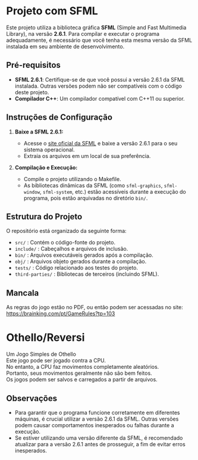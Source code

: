 # Projeto com SFML

Este projeto utiliza a biblioteca gráfica **SFML** (Simple and Fast Multimedia Library), na versão **2.6.1**. Para compilar e executar o programa adequadamente, é necessário que você tenha esta mesma versão da SFML instalada em seu ambiente de desenvolvimento.

## Pré-requisitos

- **SFML 2.6.1**: Certifique-se de que você possui a versão 2.6.1 da SFML instalada. Outras versões podem não ser compatíveis com o código deste projeto.
- **Compilador C++**: Um compilador compatível com C++11 ou superior.

## Instruções de Configuração

1. **Baixe a SFML 2.6.1:**
   - Acesse o [site oficial da SFML](https://www.sfml-dev.org/download.php) e baixe a versão 2.6.1 para o seu sistema operacional.
   - Extraia os arquivos em um local de sua preferência.

2. **Compilação e Execução:**
   - Compile o projeto utilizando o Makefile.
   - As bibliotecas dinâmicas da SFML (como `sfml-graphics`, `sfml-window`, `sfml-system`, etc.) estão acessíveis durante a execução do programa, pois estão arquivadas no diretório `bin/`.

## Estrutura do Projeto

O repositório está organizado da seguinte forma:

- `src/` : Contém o código-fonte do projeto.
- `include/` : Cabeçalhos e arquivos de inclusão.
- `bin/` : Arquivos executáveis gerados após a compilação.
- `obj/` : Arquivos objeto gerados durante a compilação.
- `tests/` : Código relacionado aos testes do projeto.
- `third-parties/` : Bibliotecas de terceiros (incluindo SFML).

## Mancala
As regras do jogo estão no PDF, ou então podem ser acessadas no site: https://brainking.com/pt/GameRules?tp=103

# Othello/Reversi
Um Jogo Simples de Othello  
Este jogo pode ser jogado contra a CPU.  
No entanto, a CPU faz movimentos completamente aleatórios.  
Portanto, seus movimentos geralmente não são bem feitos.  
Os jogos podem ser salvos e carregados a partir de arquivos.


## Observações

- Para garantir que o programa funcione corretamente em diferentes máquinas, é crucial utilizar a versão 2.6.1 da SFML. Outras versões podem causar comportamentos inesperados ou falhas durante a execução.
- Se estiver utilizando uma versão diferente da SFML, é recomendado atualizar para a versão 2.6.1 antes de prosseguir, a fim de evitar erros inesperados.
